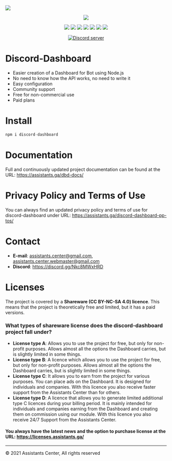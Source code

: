 <img src="https://cdn.assistants.ga/kxlrosdn">

<p align="center"><img src="https://nodei.co/npm/discord-dashboard.png"></p>
<p align="center"><img src="https://img.shields.io/npm/v/discord-dashboard"> <img src="https://img.shields.io/github/repo-size/breftejk/Discord.js-Web-Dashboard"> <img src="https://img.shields.io/badge/License-CC%20BY--NC--SA%204.0-green.svg"> <img src="https://img.shields.io/github/contributors/breftejk/Discord.js-Web-Dashboard?color=green"> <img src="https://img.shields.io/badge/node.js-16.6.0+-blue"> <img src="https://img.shields.io/github/package-json/dependency-version/breftejk/Discord.js-Web-Dashboard/discord.js"> <img src="https://img.shields.io/github/package-json/dependency-version/breftejk/Discord.js-Web-Dashboard/express"> </p>
<p align="center"><a href="https://discord.gg/Nkc8MWxHRD"> <img src="https://discordapp.com/api/guilds/803034737261936670/widget.png" alt="Discord server"/></a></p>

# Discord-Dashboard

- Easier creation of a Dashboard for Bot using Node.js
- No need to know how the API works, no need to write it
- Easy configuration
- Community support
- Free for non-commercial use
- Paid plans

# Install

```js
npm i discord-dashboard
```

# Documentation

Full and continuously updated project documentation can be found at the URL: https://assistants.ga/dbd-docs/

# Privacy Policy and Terms of Use

You can always find an updated privacy policy and terms of use for discord-dashboard under URL: https://assistants.ga/discord-dashboard-pp-tos/

# Contact

- **E-mail**: assistants.center@gmail.com, assistants.center.webmaster@gmail.com
- **Discord**: https://discord.gg/Nkc8MWxHRD

# Licenses

The project is covered by a **Shareware (CC BY-NC-SA 4.0) licence**. This means that the project is theoretically free and limited, but it has a paid versions.

### What types of shareware license does the discord-dashboard project fall under?

- **License type A**: Allows you to use the project for free, but only for non-profit purposes. Allows almost all the options the Dashboard carries, but is slightly limited in some things.
- **License type B**: A licence which allows you to use the project for free, but only for non-profit purposes. Allows almost all the options the Dashboard carries, but is slightly limited in some things.
- **License type C**: It allows you to earn from the project for various purposes. You can place ads on the Dashboard. It is designed for individuals and companies. With this licence you also receive faster support from the Assistants Center than for others.
- **License type D**: A licence that allows you to generate limited additional type C licences during your billing period. It is mainly intended for individuals and companies earning from the Dashboard and creating them on commission using our module. With this licence you also receive 24/7 Support from the Assistants Center.

#### You always have the latest news and the option to purchase license at the URL: https://licenses.assistants.ga/

<hr>

© 2021 Assistants Center, All rights reserved
